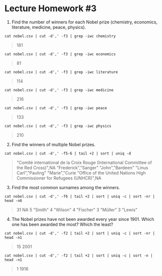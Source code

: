 # Lecture Homework #3

1. Find the number of winners for each Nobel prize (chemistry, economics, literature, medicine, peace, physics).
```
cat nobel.csv | cut -d',' -f3 | grep -iwc chemistry
```
> 181

```
cat nobel.csv | cut -d',' -f3 | grep -iwc economics
```
> 81

```
cat nobel.csv | cut -d',' -f3 | grep -iwc literature
```
> 114

```
cat nobel.csv | cut -d',' -f3 | grep -iwc medicine
```
> 216

```
cat nobel.csv | cut -d',' -f3 | grep -iwc peace
```
> 133

```
cat nobel.csv | cut -d',' -f3 | grep -iwc physics
```
> 210


2. Find the winners of multiple Nobel prizes.
```
cat nobel.csv | cut -d',' -f5-6 | tail +2 | sort | uniq -d
```
> "Comité international de la Croix Rouge (International Committee of the Red Cross)",NA
> "Frederick","Sanger"
> "John","Bardeen"
> "Linus Carl","Pauling"
> "Marie","Curie
> "Office of the United Nations High Commissioner for Refugees (UNHCR)",NA
 

3. Find the most common surnames among the winners.
```
cat nobel.csv | cut -d',' -f6 | tail +2 | sort | uniq -c | sort -nr | head -n6
```
> 31 NA
> 5 "Smith"
> 4 "Wilson"
> 4 "Fischer"
> 3 "Müller"
> 3 "Lewis"


4. The Nobel prizes have not been awarded every year since 1901. Which one has been awarded the most? Which the least?
```
cat nobel.csv | cut -d',' -f2 | tail +2 | sort | uniq -c | sort -nr | head -n1
```
> 15 2001

```
cat nobel.csv | cut -d',' -f2 | tail +2 | sort | uniq -c | sort -n | head -n1
```
> 1 1916

